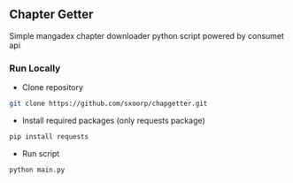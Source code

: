 ## Chapter Getter
Simple mangadex chapter downloader python script powered by consumet api

### Run Locally
- Clone repository
```sh
git clone https://github.com/sxoorp/chapgetter.git
```
- Install required packages (only requests package)
```sh
pip install requests
```
- Run script
```sh
python main.py
```